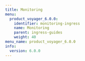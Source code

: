 ```yaml
---
title: Monitoring
menu:
  product_voyager_6.0.0:
    identifier: monitoring-ingress
    name: Monitoring
    parent: ingress-guides
    weight: 40
menu_name: product_voyager_6.0.0
info:
  version: 6.0.0
---
```


